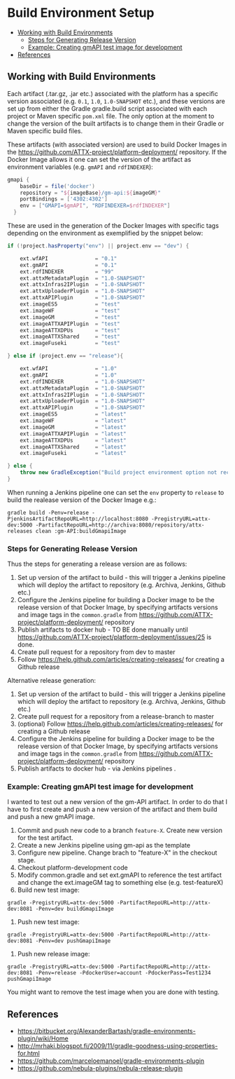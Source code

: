# Build Environment Setup

<!-- TOC START min:1 max:3 link:true update:false -->
  - [Working with Build Environments](#working-with-build-environments)
    - [Steps for Generating Release Version](#steps-for-generating-release-version)
    - [Example: Creating gmAPI test image for development](#example-creating-gmapi-test-image-for-development)
  - [References](#references)

<!-- TOC END -->

## Working with Build Environments

Each artifact (.tar.gz, .jar etc.) associated with the platform has a specific version associated (e.g. `0.1`, `1.0`, `1.0-SNAPSHOT` etc.), and these versions are set up from either the Gradle gradle.build script associated with each project or Maven specific `pom.xml` file. The only option at the moment to change the version of the built artifacts is to change them in their Gradle or Maven specific build files.

These artifacts (with associated version) are used to build Docker Images in the https://github.com/ATTX-project/platform-deployment/ repository. If the Docker Image allows it one can set the version of the artifact as environment variables (e.g. `gmAPI` and `rdfINDEXER`):

```groovy
gmapi {
    baseDir = file('docker')
    repository = "${imageBase}/gm-api:${imageGM}"
    portBindings = ['4302:4302']
    env = ["GMAPI=$gmAPI", "RDFINDEXER=$rdfINDEXER"]
  }
```

These are used in the generation of the Docker Images with specific tags depending on the environment as exemplified by the snippet below:

```groovy
if (!project.hasProperty("env") || project.env == "dev") {

    ext.wfAPI               = "0.1"
    ext.gmAPI               = "0.1"
    ext.rdfINDEXER          = "99"
    ext.attxMetadataPlugin  = "1.0-SNAPSHOT"
    ext.attxInfras2IPlugin  = "1.0-SNAPSHOT"
    ext.attxUploaderPlugin  = "1.0-SNAPSHOT"
    ext.attxAPIPlugin       = "1.0-SNAPSHOT"
    ext.imageES5            = "test"
    ext.imageWF             = "test"
    ext.imageGM             = "test"
    ext.imageATTXAPIPlugin  = "test"
    ext.imageATTXDPUs       = "test"
    ext.imageATTXShared     = "test"
    ext.imageFuseki         = "test"

} else if (project.env == "release"){

    ext.wfAPI               = "1.0"
    ext.gmAPI               = "1.0"
    ext.rdfINDEXER          = "1.0-SNAPSHOT"
    ext.attxMetadataPlugin  = "1.0-SNAPSHOT"
    ext.attxInfras2IPlugin  = "1.0-SNAPSHOT"
    ext.attxUploaderPlugin  = "1.0-SNAPSHOT"
    ext.attxAPIPlugin       = "1.0-SNAPSHOT"
    ext.imageES5            = "latest"
    ext.imageWF             = "latest"
    ext.imageGM             = "latest"
    ext.imageATTXAPIPlugin  = "latest"
    ext.imageATTXDPUs       = "latest"
    ext.imageATTXShared     = "latest"
    ext.imageFuseki         = "latest"

} else {
    throw new GradleException("Build project environment option not recognised.")
}
```

When running a Jenkins pipeline one can set the `env` property to `release` to build the realease version of the Docker Image e.g.:

```shell
gradle build -Penv=release -PjenkinsArtifactRepoURL=http://localhost:8080 -PregistryURL=attx-dev:5000 -PartifactRepoURL=http://archiva:8080/repository/attx-releases clean :gm-API:buildGmapiImage
```

### Steps for Generating Release Version

Thus the steps for generating a release version are as follows:

1. Set up version of the artifact to build - this will trigger a Jenkins pipeline which will deploy the artifact to repository (e.g. Archiva, Jenkins, Github etc.)
1. Configure the Jenkins pipeline for building a Docker image to be the release version of that Docker Image, by specifying artifacts versions and image tags in the `common.gradle` from https://github.com/ATTX-project/platform-deployment/ repository
1. Publish artifacts to docker hub - TO BE done manually until https://github.com/ATTX-project/platform-deployment/issues/25 is done.
1. Create pull request for a repository from dev to master
1. Follow https://help.github.com/articles/creating-releases/ for creating a Github release

Alternative release generation:

1. Set up version of the artifact to build - this will trigger a Jenkins pipeline which will deploy the artifact to repository (e.g. Archiva, Jenkins, Github etc.)
1. Create pull request for a repository from a release-branch to master
1. (optional) Follow https://help.github.com/articles/creating-releases/ for creating a Github release
1. Configure the Jenkins pipeline for building a Docker image to be the release version of that Docker Image, by specifying artifacts versions and image tags in the `common.gradle` from https://github.com/ATTX-project/platform-deployment/ repository
1. Publish artifacts to docker hub - via Jenkins pipelines .


### Example: Creating gmAPI test image for development

I wanted to test out a new version of the gm-API artifact. In order to do that I have to first create and push a new version of the artifact and them build and push a new gmAPI image.

1. Commit and push new code to a branch `feature-X`. Create new version for the test artifact.
1. Create a new Jenkins pipeline using gm-api as the template
1. Configure new pipeline. Change brach to "feature-X" in the checkout stage.
1. Checkout platform-development code
1. Modify common.gradle and set ext.gmAPI to reference the test artifact and change the ext.imageGM tag to something else (e.g. test-featureX)
1. Build new test image:
```shell
gradle -PregistryURL=attx-dev:5000 -PartifactRepoURL=http://attx-dev:8081 -Penv=dev buildGmapiImage
```
1. Push new test image:
```shell
gradle -PregistryURL=attx-dev:5000 -PartifactRepoURL=http://attx-dev:8081 -Penv=dev pushGmapiImage
```

1. Push new release image:
```shell
gradle -PregistryURL=attx-dev:5000 -PartifactRepoURL=http://attx-dev:8081 -Penv=release -PdockerUser=account -PdockerPass=Test1234 pushGmapiImage
```

You might want to remove the test image when you are done with testing.

## References
* https://bitbucket.org/AlexanderBartash/gradle-environments-plugin/wiki/Home
* http://mrhaki.blogspot.fi/2009/11/gradle-goodness-using-properties-for.html
* https://github.com/marceloemanoel/gradle-environments-plugin
* https://github.com/nebula-plugins/nebula-release-plugin

